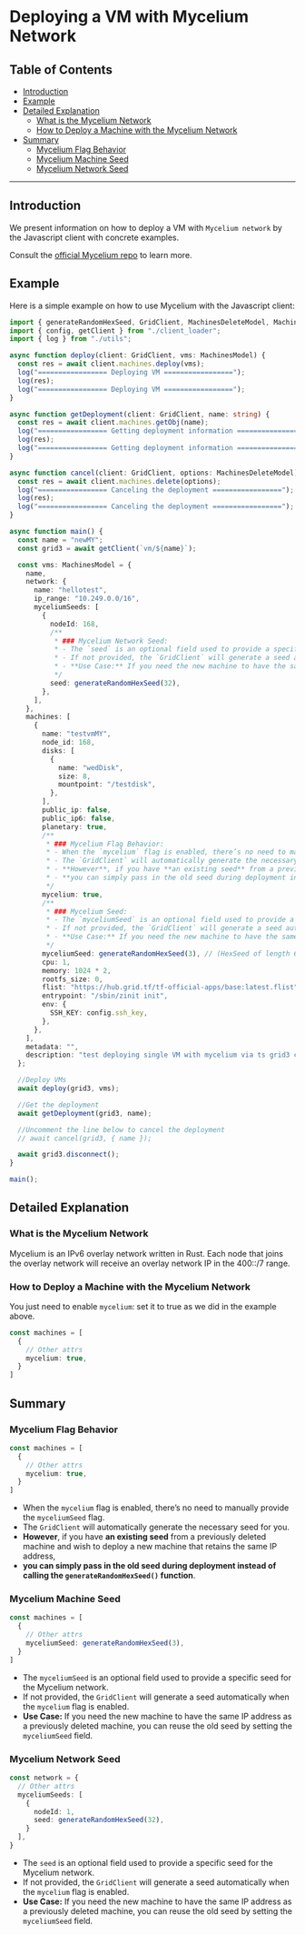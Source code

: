 <h1> Deploying a VM with Mycelium Network</h1>

<h2>Table of Contents</h2>

- [Introduction](#introduction)
- [Example](#example)
- [Detailed Explanation](#detailed-explanation)
  - [What is the Mycelium Network](#what-is-the-mycelium-network)
  - [How to Deploy a Machine with the Mycelium Network](#how-to-deploy-a-machine-with-the-mycelium-network)
- [Summary](#summary)
  - [Mycelium Flag Behavior](#mycelium-flag-behavior)
  - [Mycelium Machine Seed](#mycelium-machine-seed)
  - [Mycelium Network Seed](#mycelium-network-seed)

***

## Introduction

We present information on how to deploy a VM with `Mycelium network` by the Javascript client with concrete examples.

Consult the [official Mycelium repo](https://github.com/threefoldtech/mycelium) to learn more.

## Example

Here is a simple example on how to use Mycelium with the Javascript client:

```ts
import { generateRandomHexSeed, GridClient, MachinesDeleteModel, MachinesModel } from "../src";
import { config, getClient } from "./client_loader";
import { log } from "./utils";

async function deploy(client: GridClient, vms: MachinesModel) {
  const res = await client.machines.deploy(vms);
  log("================= Deploying VM =================");
  log(res);
  log("================= Deploying VM =================");
}

async function getDeployment(client: GridClient, name: string) {
  const res = await client.machines.getObj(name);
  log("================= Getting deployment information =================");
  log(res);
  log("================= Getting deployment information =================");
}

async function cancel(client: GridClient, options: MachinesDeleteModel) {
  const res = await client.machines.delete(options);
  log("================= Canceling the deployment =================");
  log(res);
  log("================= Canceling the deployment =================");
}

async function main() {
  const name = "newMY";
  const grid3 = await getClient(`vm/${name}`);

  const vms: MachinesModel = {
    name,
    network: {
      name: "hellotest",
      ip_range: "10.249.0.0/16",
      myceliumSeeds: [
        {
          nodeId: 168,
          /**
           * ### Mycelium Network Seed:
           * - The `seed` is an optional field used to provide a specific seed for the Mycelium network.
           * - If not provided, the `GridClient` will generate a seed automatically when the `mycelium` flag is enabled.
           * - **Use Case:** If you need the new machine to have the same IP address as a previously deleted machine, you can reuse the old seed by setting the `myceliumSeed` field.
           */
          seed: generateRandomHexSeed(32),
        },
      ],
    },
    machines: [
      {
        name: "testvmMY",
        node_id: 168,
        disks: [
          {
            name: "wedDisk",
            size: 8,
            mountpoint: "/testdisk",
          },
        ],
        public_ip: false,
        public_ip6: false,
        planetary: true,
        /**
         * ### Mycelium Flag Behavior:
         * - When the `mycelium` flag is enabled, there’s no need to manually provide the `myceliumSeed` flag.
         * - The `GridClient` will automatically generate the necessary seed for you.
         * - **However**, if you have **an existing seed** from a previously deleted machine and wish to deploy a new machine that retains the same IP address,
         * - **you can simply pass in the old seed during deployment instead of calling the `generateRandomHexSeed()` function**.
         */
        mycelium: true,
        /**
         * ### Mycelium Seed:
         * - The `myceliumSeed` is an optional field used to provide a specific seed for the Mycelium network.
         * - If not provided, the `GridClient` will generate a seed automatically when the `mycelium` flag is enabled.
         * - **Use Case:** If you need the new machine to have the same IP address as a previously deleted machine, you can reuse the old seed by setting the `myceliumSeed` field.
         */
        myceliumSeed: generateRandomHexSeed(3), // (HexSeed of length 6)
        cpu: 1,
        memory: 1024 * 2,
        rootfs_size: 0,
        flist: "https://hub.grid.tf/tf-official-apps/base:latest.flist",
        entrypoint: "/sbin/zinit init",
        env: {
          SSH_KEY: config.ssh_key,
        },
      },
    ],
    metadata: "",
    description: "test deploying single VM with mycelium via ts grid3 client",
  };

  //Deploy VMs
  await deploy(grid3, vms);

  //Get the deployment
  await getDeployment(grid3, name);

  //Uncomment the line below to cancel the deployment
  // await cancel(grid3, { name });

  await grid3.disconnect();
}

main();

```

## Detailed Explanation

### What is the Mycelium Network

Mycelium is an IPv6 overlay network written in Rust. Each node that joins the overlay network will receive an overlay network IP in the 400::/7 range. 

### How to Deploy a Machine with the Mycelium Network

You just need to enable `mycelium`: set it to true as we did in the example above.

```ts
const machines = [
  {
    // Other attrs
    mycelium: true,
  }
]
```

## Summary

### Mycelium Flag Behavior

```ts
const machines = [
  {
    // Other attrs
    mycelium: true,
  }
]
```

- When the `mycelium` flag is enabled, there’s no need to manually provide the `myceliumSeed` flag.
- The `GridClient` will automatically generate the necessary seed for you.
- **However**, if you have **an existing seed** from a previously deleted machine and wish to deploy a new machine that retains the same IP address,
- **you can simply pass in the old seed during deployment instead of calling the `generateRandomHexSeed()` function**.

### Mycelium Machine Seed

```ts
const machines = [
  {
    // Other attrs
    myceliumSeed: generateRandomHexSeed(3),
  }
]
```

- The `myceliumSeed` is an optional field used to provide a specific seed for the Mycelium network.
- If not provided, the `GridClient` will generate a seed automatically when the `mycelium` flag is enabled.
- **Use Case:** If you need the new machine to have the same IP address as a previously deleted machine, you can reuse the old seed by setting the `myceliumSeed` field.

### Mycelium Network Seed

```ts
const network = {
  // Other attrs
  myceliumSeeds: [
    {
      nodeId: 1,
      seed: generateRandomHexSeed(32),
    }
  ],
}
```

- The `seed` is an optional field used to provide a specific seed for the Mycelium network.
- If not provided, the `GridClient` will generate a seed automatically when the `mycelium` flag is enabled.
- **Use Case:** If you need the new machine to have the same IP address as a previously deleted machine, you can reuse the old seed by setting the `myceliumSeed` field.
